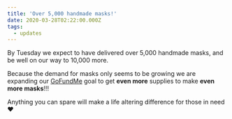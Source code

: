```yaml
---
title: 'Over 5,000 handmade masks!'
date: 2020-03-28T02:22:00.000Z
tags:
  - updates
---
```

By Tuesday we expect to have delivered over 5,000 handmade masks, and be well on our way to 10,000 more.

Because the demand for masks only seems to be growing we are expanding our [GoFundMe](https://www.gofundme.com/f/crafters-against-covid19-seattle) goal to get **even more** supplies to make **even more masks**!!!

Anything you can spare will make a life altering difference for those in need ❤️
